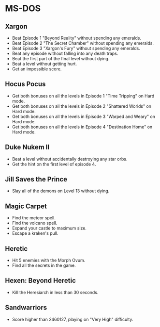 # MS-DOS

## Xargon
- Beat Episode 1 "Beyond Reality" without spending any emeralds.
- Beat Episode 2 "The Secret Chamber" without spending any emeralds.
- Beat Episode 3 "Xargon's Fury" without spending any emeralds.
- Beat any episode without falling into any death traps.
- Beat the first part of the final level without dying.
- Beat a level without getting hurt.
- Get an impossible score.

## Hocus Pocus
- Get both bonuses on all the levels in Episode 1 "Time Tripping" on Hard mode.
- Get both bonuses on all the levels in Episode 2 "Shattered Worlds" on Hard mode.
- Get both bonuses on all the levels in Episode 3 "Warped and Weary" on Hard mode.
- Get both bonuses on all the levels in Episode 4 "Destination Home" on Hard mode.

## Duke Nukem II
- Beat a level without accidentally destroying any star orbs.
- Get the hint on the first level of episode 4.

## Jill Saves the Prince
- Slay all of the demons on Level 13 without dying.

## Magic Carpet
- Find the meteor spell.
- Find the volcano spell.
- Expand your castle to maximum size.
- Escape a kraken's pull.

## Heretic
- Hit 5 enemies with the Morph Ovum.
- Find all the secrets in the game.

## Hexen: Beyond Heretic
- Kill the Heresiarch in less than 30 seconds.

## Sandwarriors
- Score higher than 2460127, playing on "Very High" difficulty.
